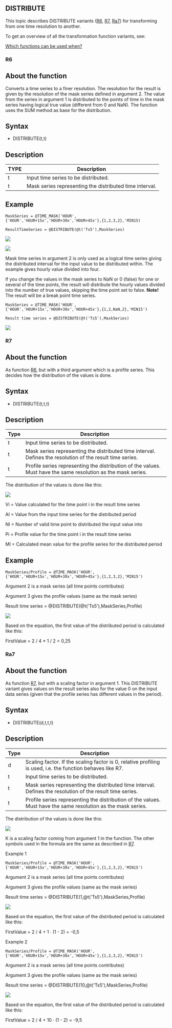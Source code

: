 ﻿## DISTRIBUTE
This topic describes DISTRIBUTE variants ([R6](#r6), [R7](#r7), [Ra7](#ra7)) for
transforming from one time resolution to another.

To get an overview of all the transformation function variants, see:

[Which functions can be used when?](../functions/transform_what_when.md)

### R6
## About the function
Converts a time series to a finer resolution. The resolution for the result is
given by the resolution of the mask series defined in argument 2. The value from
the series in argument 1 is distributed to the points of time in the mask series
having logical true value (different from 0 and NaN). The function uses the SUM
method as base for the distribution.

## Syntax
- DISTRIBUTE(t,t)

## Description

| TYPE | Description |
|---|---|
| t | Input time series to be distributed. |
| t | Mask series representing the distributed time interval. |

## Example
`MaskSeries = @TIME_MASK('HOUR',{'HOUR','HOUR+15x','HOUR+30x','HOUR+45x'},{1,2,3,2},'MIN15)`

`ResultTimeSeries = @DISTRIBUTE(@t('Ts5'),MaskSeries)`

![](Images/ex_DISTRIBUTE-nimbustable1.png)

![](Images/ex_DISTRIBUTE-nimbustable2.png)

Mask time series in argument 2 is only used as a logical time series giving the
distributed interval for the input value to be distributed within. The example
gives hourly value divided into four.

If you change the values in the mask series to NaN or 0 (false) for one or
several of the time points, the result will distribute the hourly values divided
into the number of true values, skipping the time point set to false. **Note!**
The result will be a break point time series.

`MaskSeries = @TIME_MASK('HOUR',{'HOUR','HOUR+15x','HOUR+30x','HOUR+45x'},{1,2,NaN,2},'MIN15')`

`Result time series = @DISTRIBUTE(@t('Ts5'),MaskSeries)`

![](Images/ex_DISTRIBUTE-nimbustable3.png)

### R7
## About the function
As function [R6](#r6), but with a third argument which is a profile series. This
decides how the distribution of the values is done.

## Syntax
- DISTRIBUTE(t,t,t)

## Description

| Type | Description |
|---|---|
| t | Input time series to be distributed. |
| t | Mask series representing the distributed time interval. Defines the resolution of the result time series. |
| t | Profile series representing the distribution of the values. Must have the same resolution as the mask series. |

The distribution of the values is done like this:

![](assets/images/image23.gif)

Vi = Value calculated for the time point i in the result time series

AI = Value from the input time series for the distributed period

NI = Number of valid time point to distributed the input value into

Pi = Profile value for the time point i in the result time series

MI = Calculated mean value for the profile series for the distributed period

## Example
`MaskSeries/Profile = @TIME_MASK('HOUR',{'HOUR','HOUR+15x','HOUR+30x','HOUR+45x'},{1,2,3,2},'MIN15')`

Argument 2 is a mask series (all time points contributes)

Argument 3 gives the profile values (same as the mask series)

Result time series = @DISTRIBUTE(@t('Ts5'),MaskSeries,Profile)

![](Images/ex_DISTRIBUTE-nimbustable4.png)

Based on the equation, the first value of the distributed period is calculated
like this:

FirstValue = 2 / 4 * 1 / 2 = 0,25

### Ra7
## About the function
As function [R7](#r7), but with a scaling factor in argument 1. This DISTRIBUTE
variant gives values on the result series also for the value 0 on the input data
series (given that the profile series has different values in the period).

## Syntax
- DISTRIBUTE(d,t,t,t)

## Description

| Type | Description |
|---|---|
| d | Scaling factor. If the scaling factor is 0, relative profiling is used, i.e. the function behaves like R7. |
| t | Input time series to be distributed. |
| t | Mask series representing the distributed time interval. Defines the resolution of the result time series. |
| t | Profile series representing the distribution of the values. Must have the same resolution as the mask series. |

The distribution of the values is done like this:

![](assets/images/image24.gif)

K is a scaling factor coming from argument 1 in the function. The other symbols
used in the formula are the same as described in [R7](#r7).

Example 1

`MaskSeries/Profile = @TIME_MASK('HOUR',{'HOUR','HOUR+15x','HOUR+30x','HOUR+45x'},{1,2,3,2},'MIN15')`

Argument 2 is a mask series (all time points contributes)

Argument 3 gives the profile values (same as the mask series)

Result time series = @DISTRIBUTE(1,@t('Ts5'),MaskSeries,Profile)

![](Images/ex_DISTRIBUTE-nimbustable5.png)

Based on the equation, the first value of the distributed period is calculated
like this:

FirstValue = 2 / 4 + 1 ∙ (1 - 2) = -0,5

Example 2

`MaskSeries/Profile = @TIME_MASK('HOUR',{'HOUR','HOUR+15x','HOUR+30x','HOUR+45x'},{1,2,3,2},'MIN15')`

Argument 2 is a mask series (all time points contributes)

Argument 3 gives the profile values (same as the mask series)

Result time series = @DISTRIBUTE(10,@t('Ts5'),MaskSeries,Profile)

![](Images/ex_DISTRIBUTE-nimbustable7.png)

Based on the equation, the first value of the distributed period is calculated
like this:

FirstValue = 2 / 4 + 10 ∙ (1 - 2) = -9,5
